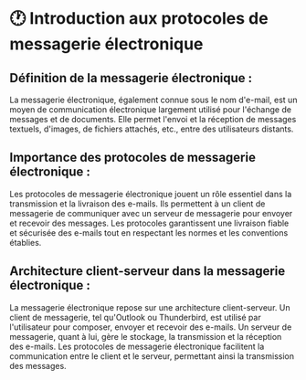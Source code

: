 # 🕐 Introduction aux protocoles de messagerie électronique

## Définition de la messagerie électronique :&#x20;

La messagerie électronique, également connue sous le nom d'e-mail, est un moyen de communication électronique largement utilisé pour l'échange de messages et de documents. Elle permet l'envoi et la réception de messages textuels, d'images, de fichiers attachés, etc., entre des utilisateurs distants.

## Importance des protocoles de messagerie électronique :&#x20;

Les protocoles de messagerie électronique jouent un rôle essentiel dans la transmission et la livraison des e-mails. Ils permettent à un client de messagerie de communiquer avec un serveur de messagerie pour envoyer et recevoir des messages. Les protocoles garantissent une livraison fiable et sécurisée des e-mails tout en respectant les normes et les conventions établies.

## Architecture client-serveur dans la messagerie électronique :&#x20;

La messagerie électronique repose sur une architecture client-serveur. Un client de messagerie, tel qu'Outlook ou Thunderbird, est utilisé par l'utilisateur pour composer, envoyer et recevoir des e-mails. Un serveur de messagerie, quant à lui, gère le stockage, la transmission et la réception des e-mails. Les protocoles de messagerie électronique facilitent la communication entre le client et le serveur, permettant ainsi la transmission des messages.

